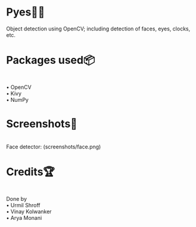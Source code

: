# Pyes🐍👀

Object detection using OpenCV; including detection of faces, eyes, clocks, etc.

# Packages used📦
<br>• OpenCV<br>• Kivy<br>• NumPy

# Screenshots📸
<br>Face detector: (screenshots/face.png)

# Credits🏆
<br>Done by<br>• Urmil Shroff<br>• Vinay Kolwanker<br>• Arya Monani